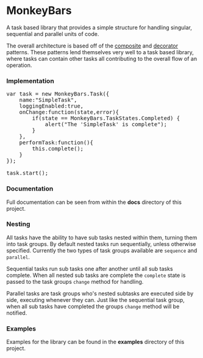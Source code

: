 # MonkeyBars

A task based library that provides a simple structure for handling singular, sequential and parallel units of code. 

The overall architecture is based off of the [composite](http://en.m.wikipedia.org/wiki/Composite%20pattern) and [decorator](http://en.wikipedia.org/wiki/Decorator_pattern) patterns. These patterns lend themselves very well to a task based library, where tasks can contain other tasks all contributing to the overall flow of an operation.

### Implementation

<pre>
var task = new MonkeyBars.Task({
    name:"SimpleTask",
    loggingEnabled:true,
    onChange:function(state,error){
        if(state == MonkeyBars.TaskStates.Completed) {
            alert("The 'SimpleTask' is complete");
        }
    },
    performTask:function(){
        this.complete();
    }
});

task.start();
</pre>

### Documentation

Full documentation can be seen from within the __docs__ directory of this project.

### Nesting

All tasks have the ability to have sub tasks nested within them, turning them into task groups. By default nested tasks run sequentially, unless otherwise specified. Currently the two types of task groups available are `sequence` and `parallel`. 

Sequential tasks run sub tasks one after another until all sub tasks complete. When all nested sub tasks are complete the `complete` state is passed to the task groups `change` method for handling.

Parallel tasks are task groups who's nested subtasks are executed side by side, executing whenever they can. Just like the sequential task group, when all sub tasks have completed the groups `change` method will be notified.

### Examples

Examples for the library can be found in the __examples__ directory of this project.